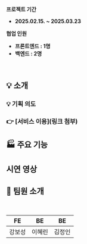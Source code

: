 **프로젝트 기간**

- **2025.02.15. ~ 2025.03.23**

**협업 인원**

- **프론트엔드 : 1명**
- **백엔드 : 2명**
<br />

## 💡 소개

### 💡 기획 의도

### 👉 [서비스 이용](링크 첨부)

## 🏭 주요 기능

## 시연 영상

## 🍌 팀원 소개
<br>

<div align="left">
  
| FE | BE | BE |
|:-------:|:-------:|:-------:|
|강보성|이혜린|김정인|
</div>
